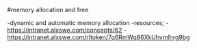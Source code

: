 #memory allocation and free

-dynamic and automatic memory allocation
-resources;
	-https://intranet.alxswe.com/concepts/62
	-https://intranet.alxswe.com/rltoken/7q6RmWq86XkUhvmlhrg9bg
